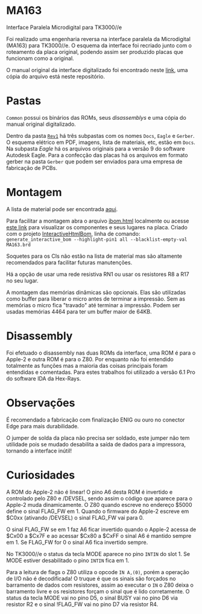 # MA163

Interface Paralela Microdigital para TK3000//e

Foi realizado uma engenharia reversa na interface paralela da Microdigital (MA163) para TK3000//e. O esquema da interface foi recriado junto com o roteamento da placa original, podendo assim ser produzido placas que funcionam como a original.

O manual original da interface digitalizado foi encontrado neste [link](http://www.apple-iigs.info/doc/fichiers/TK3000%20IIe%20Super%20parallel%20card.pdf), uma cópia do arquivo está neste repositório.

# Pastas

`Common` possui os binários das ROMs, seus *disassemblys* e uma cópia do manual original digitalizado.

Dentro da pasta [`Rev1`](Rev1) há três subpastas com os nomes `Docs`, `Eagle` e `Gerber`. O esquema elétrico em PDF, imagens, lista de materiais, etc, estão em `Docs`. Na subpasta *Eagle* há os arquivos originais para a versão 9 do software Autodesk Eagle. Para a confecção das placas há os arquivos em formato gerber na pasta `Gerber` que podem ser enviados para uma empresa de fabricação de PCBs.

# Montagem

A lista de material pode ser encontrada [aqui](Rev1/Docs/Lista%20material.md).

Para facilitar a montagem abra o arquivo [ibom.html](Rev1/Docs/ibom.html) localmente ou acesse [este link](https://fbelavenuto.github.io/pages/MA163-Rev1-ibom.html) para visualizar os componentes e seus lugares na placa. Criado com o projeto [InteractiveHtmlBom](https://github.com/openscopeproject/InteractiveHtmlBom), linha de comando: `generate_interactive_bom --highlight-pin1 all --blacklist-empty-val MA163.brd`

Soquetes para os CIs não estão na lista de material mas são altamente recomendados para facilitar futuras manutenções.

Há a opção de usar uma rede resistiva RN1 ou usar os resistores R8 a R17 no seu lugar.

A montagem das memórias dinâmicas são opcionais. Elas são utilizadas como buffer para liberar o micro antes de terminar a impressão. Sem as memórias o micro fica "travado" até terminar a impressão. Podem ser usadas memórias 4464 para ter um buffer maior de 64KB.

# Disassembly

Foi efetuado o disassembly nas duas ROMs da interface, uma ROM é para o Apple-2 e outra ROM é para o Z80. Por enquanto não foi entendido totalmente as funções mas a maioria das coisas principais foram entendidas e comentadas. Para estes trabalhos foi utilizado a versão 6.1 Pro do software IDA da Hex-Rays.

# Observações

É recomendado a fabricação com finalização ENIG ou ouro no conector Edge para mais durabilidade.

O jumper de solda da placa não precisa ser soldado, este jumper não tem utilidade pois se mudado desabilita a saída de dados para a impressora, tornando a interface inútil!

# Curiosidades

A ROM do Apple-2 não é linear! O pino A6 desta ROM é invertido e controlado pelo Z80 e /DEVSEL, sendo assim o código que aparece para o Apple-2 muda dinamicamente. O Z80 quando escreve no endereço $5000 define o sinal FLAG_FW em 1. Quando o firmware do Apple-2 escreve em $C0xx (ativando /DEVSEL) o sinal FLAG_FW vai para 0.

O sinal FLAG_FW se em 1 faz A6 ficar invertido quando o Apple-2 acessa de $Cx00 a $Cx7F e ao acessar $Cx80 a $CxFF o sinal A6 é mantido sempre em 1. Se FLAG_FW for 0 o sinal A6 fica invertido sempre.

No TK3000//e o status da tecla MODE aparece no pino `INTIN` do slot 1. Se MODE estiver desabilitado o pino `INTIN` fica em 1.

Para a leitura de flags o Z80 utiliza o opcode `IN A,(0)`, porém a operação de I/O não é decodificada! O truque é que os sinais são forçados no barramento de dados com resistores, assim ao executar o `IN` o Z80 deixa o barramento livre e os resistores forçam o sinal que é lido corretamente. O status da tecla MODE vai no pino D5, o sinal BUSY vai no pino D6 via resistor R2 e o sinal !FLAG_FW vai no pino D7 via resistor R4.

